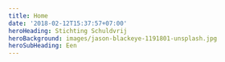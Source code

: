 ```yaml
---
title: Home
date: '2018-02-12T15:37:57+07:00'
heroHeading: Stichting Schuldvrij
heroBackground: images/jason-blackeye-1191801-unsplash.jpg
heroSubHeading: Een
---
```

